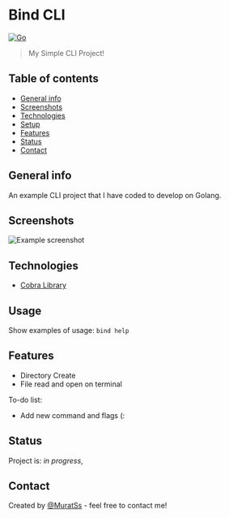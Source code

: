 # Bind CLI
[![Go](https://github.com/muratmirgun/bind-cli/actions/workflows/go.yml/badge.svg)](https://github.com/muratmirgun/bind-cli/actions/workflows/go.yml)

> My Simple CLI Project!

## Table of contents
* [General info](#general-info)
* [Screenshots](#screenshots)
* [Technologies](#technologies)
* [Setup](#usage)
* [Features](#features)
* [Status](#status)
* [Contact](#contact)

## General info
An example CLI project that I have coded to develop on Golang.

## Screenshots
![Example screenshot](./img/screenshot.png)

## Technologies
* [Cobra Library](https://github.com/spf13/cobra)

## Usage
Show examples of usage:
`bind help`

## Features
* Directory Create 
* File read and open on terminal

To-do list:
* Add new command and flags (:

## Status
Project is: _in progress_,

## Contact
Created by [@MuratSs](https://github.com/MuratSs/) - feel free to contact me!
